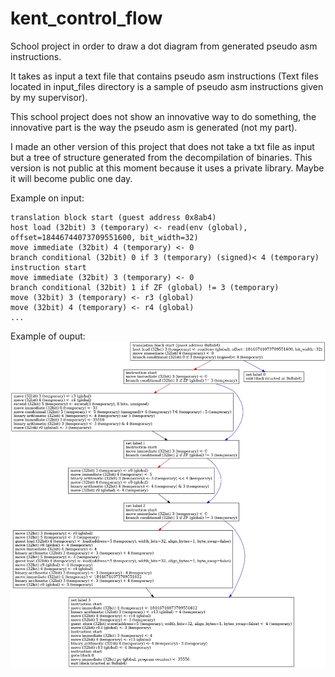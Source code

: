 # kent_control_flow

School project in order to draw a dot diagram from generated pseudo asm instructions.

It takes as input a text file that contains pseudo asm instructions (Text files located in input_files directory is a sample of pseudo asm instructions given by my supervisor).

This school project does not show an innovative way to do something, the innovative part is the way the pseudo asm is generated (not my part).

I made an other version of this project that does not take a txt file as input but a tree of structure generated from the decompilation of binaries.
This version is not public at this moment because it uses a private library. Maybe it will become public one day.

Example on input:
```$xslt
translation block start (guest address 0x8ab4)
host load (32bit) 3 (temporary) <- read(env (global), offset=18446744073709551600, bit_width=32)
move immediate (32bit) 4 (temporary) <- 0
branch conditional (32bit) 0 if 3 (temporary) (signed)< 4 (temporary)
instruction start
move immediate (32bit) 3 (temporary) <- 0
branch conditional (32bit) 1 if ZF (global) != 3 (temporary)
move (32bit) 3 (temporary) <- r3 (global)
move (32bit) 4 (temporary) <- r4 (global)
...
```

Example of ouput:
![output](./output.jpg )
